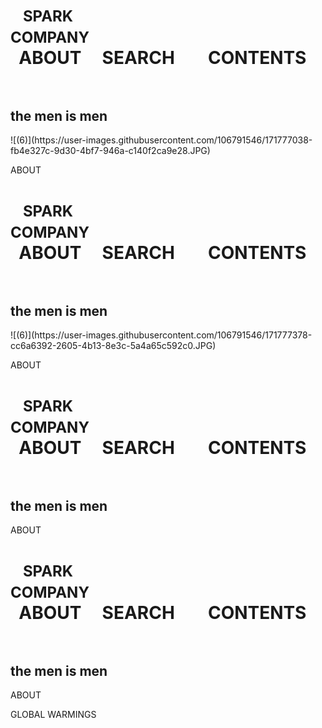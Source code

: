 <html>
<head>
	<title>SPARK</title>
</head>

<body background="D:\image\28.jpg">
<h1 >&nbsp;&nbsp;&nbsp;<SPAN STYLE="FONT-SIZE:18PT;">SPARK COMPANY&nbsp;</SPAN>&nbsp;&nbsp;&nbsp;&nbsp;&nbsp;&nbsp;&nbsp;&nbsp;&nbsp;&nbsp;&nbsp;&nbsp;&nbsp;&nbsp;&nbsp;&nbsp;&nbsp;&nbsp;&nbsp;&nbsp;&nbsp;&nbsp;&nbsp;&nbsp;&nbsp;&nbsp;&nbsp;&nbsp;&nbsp;&nbsp;&nbsp;&nbsp;&nbsp;&nbsp;&nbsp;&nbsp;&nbsp;&nbsp;&nbsp;&nbsp;&nbsp;&nbsp;&nbsp;&nbsp;&nbsp;&nbsp;&nbsp;&nbsp;&nbsp;&nbsp;&nbsp;&nbsp;&nbsp;&nbsp;&nbsp;&nbsp;&nbsp;&nbsp;ABOUT&nbsp;&nbsp;&nbsp;&nbsp;&nbsp;SEARCH&nbsp;&nbsp;&nbsp;&nbsp;&nbsp;&nbsp;&nbsp;&nbsp;CONTENTS&nbsp;&nbsp;&nbsp;&nbsp;&nbsp;&nbsp;&nbsp;&nbsp;</h1>
<h2> the men is men</h2>
![(6)](https://user-images.githubusercontent.com/106791546/171777038-fb4e327c-9d30-4bf7-946a-c140f2ca9e28.JPG)

<p class="class">ABOUT</p>
<h1 >&nbsp;&nbsp;&nbsp;<SPAN STYLE="FONT-SIZE:18PT;">SPARK COMPANY&nbsp;</SPAN>&nbsp;&nbsp;&nbsp;&nbsp;&nbsp;&nbsp;&nbsp;&nbsp;&nbsp;&nbsp;&nbsp;&nbsp;&nbsp;&nbsp;&nbsp;&nbsp;&nbsp;&nbsp;&nbsp;&nbsp;&nbsp;&nbsp;&nbsp;&nbsp;&nbsp;&nbsp;&nbsp;&nbsp;&nbsp;&nbsp;&nbsp;&nbsp;&nbsp;&nbsp;&nbsp;&nbsp;&nbsp;&nbsp;&nbsp;&nbsp;&nbsp;&nbsp;&nbsp;&nbsp;&nbsp;&nbsp;&nbsp;&nbsp;&nbsp;&nbsp;&nbsp;&nbsp;&nbsp;&nbsp;&nbsp;&nbsp;&nbsp;&nbsp;ABOUT&nbsp;&nbsp;&nbsp;&nbsp;&nbsp;SEARCH&nbsp;&nbsp;&nbsp;&nbsp;&nbsp;&nbsp;&nbsp;&nbsp;CONTENTS&nbsp;&nbsp;&nbsp;&nbsp;&nbsp;&nbsp;&nbsp;&nbsp;</h1>
<h2> the men is men</h2>
![(6)](https://user-images.githubusercontent.com/106791546/171777378-cc6a6392-2605-4b13-8e3c-5a4a65c592c0.JPG)

<p class="class">ABOUT</p>
<h1 >&nbsp;&nbsp;&nbsp;<SPAN STYLE="FONT-SIZE:18PT;">SPARK COMPANY&nbsp;</SPAN>&nbsp;&nbsp;&nbsp;&nbsp;&nbsp;&nbsp;&nbsp;&nbsp;&nbsp;&nbsp;&nbsp;&nbsp;&nbsp;&nbsp;&nbsp;&nbsp;&nbsp;&nbsp;&nbsp;&nbsp;&nbsp;&nbsp;&nbsp;&nbsp;&nbsp;&nbsp;&nbsp;&nbsp;&nbsp;&nbsp;&nbsp;&nbsp;&nbsp;&nbsp;&nbsp;&nbsp;&nbsp;&nbsp;&nbsp;&nbsp;&nbsp;&nbsp;&nbsp;&nbsp;&nbsp;&nbsp;&nbsp;&nbsp;&nbsp;&nbsp;&nbsp;&nbsp;&nbsp;&nbsp;&nbsp;&nbsp;&nbsp;&nbsp;ABOUT&nbsp;&nbsp;&nbsp;&nbsp;&nbsp;SEARCH&nbsp;&nbsp;&nbsp;&nbsp;&nbsp;&nbsp;&nbsp;&nbsp;CONTENTS&nbsp;&nbsp;&nbsp;&nbsp;&nbsp;&nbsp;&nbsp;&nbsp;</h1>
<h2> the men is men</h2>

<p class="class">ABOUT</p>
<h1 >&nbsp;&nbsp;&nbsp;<SPAN STYLE="FONT-SIZE:18PT;">SPARK COMPANY&nbsp;</SPAN>&nbsp;&nbsp;&nbsp;&nbsp;&nbsp;&nbsp;&nbsp;&nbsp;&nbsp;&nbsp;&nbsp;&nbsp;&nbsp;&nbsp;&nbsp;&nbsp;&nbsp;&nbsp;&nbsp;&nbsp;&nbsp;&nbsp;&nbsp;&nbsp;&nbsp;&nbsp;&nbsp;&nbsp;&nbsp;&nbsp;&nbsp;&nbsp;&nbsp;&nbsp;&nbsp;&nbsp;&nbsp;&nbsp;&nbsp;&nbsp;&nbsp;&nbsp;&nbsp;&nbsp;&nbsp;&nbsp;&nbsp;&nbsp;&nbsp;&nbsp;&nbsp;&nbsp;&nbsp;&nbsp;&nbsp;&nbsp;&nbsp;&nbsp;ABOUT&nbsp;&nbsp;&nbsp;&nbsp;&nbsp;SEARCH&nbsp;&nbsp;&nbsp;&nbsp;&nbsp;&nbsp;&nbsp;&nbsp;CONTENTS&nbsp;&nbsp;&nbsp;&nbsp;&nbsp;&nbsp;&nbsp;&nbsp;</h1>
<h2> the men is men</h2>

<p class="class">ABOUT</p>

GLOBAL WARMINGS


</body>
</html>
